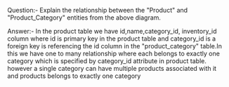 Question:- Explain the relationship between the "Product" and "Product_Category" entities from the above diagram.

Answer:- In the product table we have id,name,category_id, inventory_id column where id is primary key in the product table  and category_id is a foreign key is referencing the id column in the "product_category" table.In this we have one to many relationship where each belongs to exactly one category which is specified by category_id attribute in product table. however a single category can have multiple products associated with it and products belongs to exactly one category
